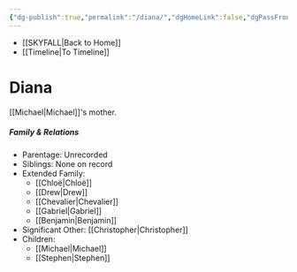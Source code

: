 ```yaml
---
{"dg-publish":true,"permalink":"/diana/","dgHomeLink":false,"dgPassFrontmatter":false}
---
```


- [[SKYFALL|Back to Home]]
- [[Timeline|To Timeline]]

# Diana
[[Michael|Michael]]'s mother. 

##### Family & Relations
- Parentage: Unrecorded
- Siblings: None on record
- Extended Family: 
	- [[Chloë|Chloë]]
	- [[Drew|Drew]]
	- [[Chevalier|Chevalier]]
	- [[Gabriel|Gabriel]]
	- [[Benjamin|Benjamin]]
- Significant Other: [[Christopher|Christopher]]
- Children:
	- [[Michael|Michael]]
	- [[Stephen|Stephen]]